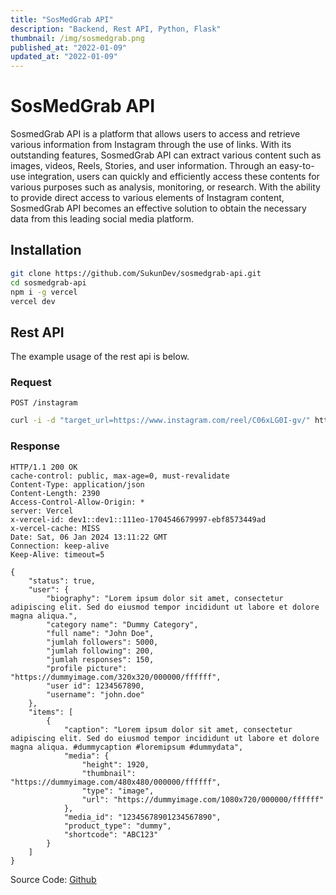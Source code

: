 ```yaml
---
title: "SosMedGrab API"
description: "Backend, Rest API, Python, Flask"
thumbnail: /img/sosmedgrab.png
published_at: "2022-01-09"
updated_at: "2022-01-09"
---
```


# SosMedGrab API

SosmedGrab API is a platform that allows users to access and retrieve various information from Instagram through the use of links. With its outstanding features, SosmedGrab API can extract various content such as images, videos, Reels, Stories, and user information. Through an easy-to-use integration, users can quickly and efficiently access these contents for various purposes such as analysis, monitoring, or research. With the ability to provide direct access to various elements of Instagram content, SosmedGrab API becomes an effective solution to obtain the necessary data from this leading social media platform.

## Installation

```bash
git clone https://github.com/SukunDev/sosmedgrab-api.git
cd sosmedgrab-api
npm i -g vercel
vercel dev
```

## Rest API

The example usage of the rest api is below.

### Request

`POST /instagram`

```bash
curl -i -d "target_url=https://www.instagram.com/reel/C06xLG0I-gv/" http://localhost:3000/instagram
```

### Response

```
HTTP/1.1 200 OK
cache-control: public, max-age=0, must-revalidate
Content-Type: application/json
Content-Length: 2390
Access-Control-Allow-Origin: *
server: Vercel
x-vercel-id: dev1::dev1::111eo-1704546679997-ebf8573449ad
x-vercel-cache: MISS
Date: Sat, 06 Jan 2024 13:11:22 GMT
Connection: keep-alive
Keep-Alive: timeout=5

{
    "status": true,
    "user": {
        "biography": "Lorem ipsum dolor sit amet, consectetur adipiscing elit. Sed do eiusmod tempor incididunt ut labore et dolore magna aliqua.",
        "category name": "Dummy Category",
        "full name": "John Doe",
        "jumlah followers": 5000,
        "jumlah following": 200,
        "jumlah responses": 150,
        "profile picture": "https://dummyimage.com/320x320/000000/ffffff",
        "user id": 1234567890,
        "username": "john.doe"
    },
    "items": [
        {
            "caption": "Lorem ipsum dolor sit amet, consectetur adipiscing elit. Sed do eiusmod tempor incididunt ut labore et dolore magna aliqua. #dummycaption #loremipsum #dummydata",
            "media": {
                "height": 1920,
                "thumbnail": "https://dummyimage.com/480x480/000000/ffffff",
                "type": "image",
                "url": "https://dummyimage.com/1080x720/000000/ffffff"
            },
            "media_id": "12345678901234567890",
            "product_type": "dummy",
            "shortcode": "ABC123"
        }
    ]
}
```

Source Code: [Github](https://github.com/SukunDev/sosmedgrab-api)
